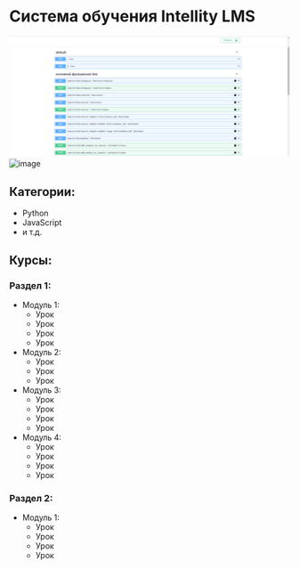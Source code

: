 # Система обучения Intellity LMS
![alt text](image.png)
![image](https://github.com/twoballs-ai/intellity-back-final/assets/83840596/0a2b2463-7dc2-4cdd-bbfb-396edddcabd7)


## Категории:
- Python
- JavaScript
- и т.д.

## Курсы:
### Раздел 1:
- Модуль 1:
  - Урок
  - Урок
  - Урок
  - Урок
- Модуль 2:
  - Урок
  - Урок
  - Урок
- Модуль 3:
  - Урок
  - Урок
  - Урок
  - Урок
- Модуль 4:
  - Урок
  - Урок
  - Урок
  - Урок

### Раздел 2:
- Модуль 1:
  - Урок
  - Урок
  - Урок
  - Урок
